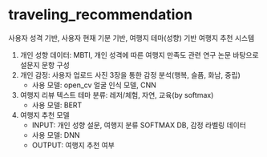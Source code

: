 # traveling_recommendation
사용자 성격 기반, 사용자 현재 기분 기반, 여행지 테마(성향) 기반 여행지 추천 시스템
1. 개인 성향 데이터: MBTI, 개인 성격에 따른 여행지 만족도 관련 연구 논문 바탕으로 설문지 문항 구성
2. 개인 감정: 사용자 업로드 사진 3장을 통한 감정 분석(행복, 슬픔, 화남, 중립)
   - 사용 모델: open_cv 얼굴 인식 모델, CNN
4. 여행지 리뷰 텍스트 테마 분류: 레저/체험, 자연, 교육(by softmax)
   - 사용 모델: BERT
5. 여행지 추천 모델
    - INPUT: 개인 성향 설문, 여행지 분류 SOFTMAX DB, 감정 라벨링 데이터
    - 사용 모델: DNN
    - OUTPUT: 여행지 추천 여부
